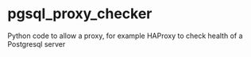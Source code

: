 # pgsql_proxy_checker
Python code to allow a proxy, for example HAProxy to check health of a Postgresql server
